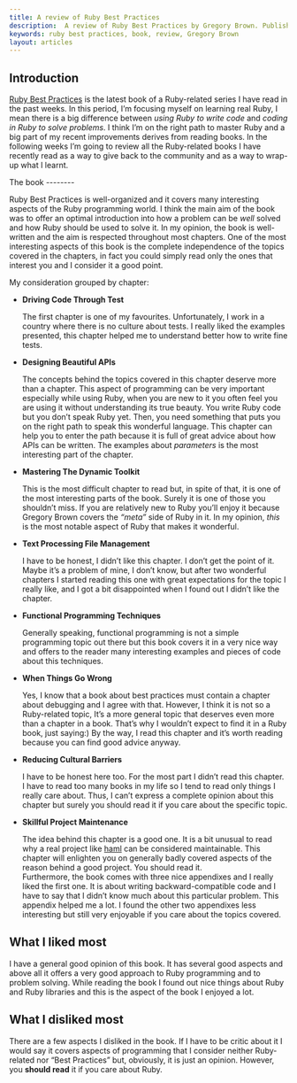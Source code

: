 ```yaml
---
title: A review of Ruby Best Practices
description:  A review of Ruby Best Practices by Gregory Brown. Published by O'Reilly in June 2009
keywords: ruby best practices, book, review, Gregory Brown
layout: articles
---
```


Introduction
------------

[Ruby Best Practices](http://rubybestpractices.com/) is the latest book
of a Ruby-related series I have read in the past weeks. In this period,
I’m focusing myself on learning real Ruby, I mean there is a big
difference between *using Ruby to write code* and *coding in Ruby to
solve problems*. I think I’m on the right path to master Ruby and a big
part of my recent improvements derives from reading books. In the
following weeks I’m going to review all the Ruby-related books I have
recently read as a way to give back to the community and as a way to
wrap-up what I learnt.

<div class="clearfix"> </div>
The book
--------

Ruby Best Practices is well-organized and it covers many interesting
aspects of the Ruby programming world. I think the main aim of the book
was to offer an optimal introduction into how a problem can be *well*
solved and how Ruby should be used to solve it. In my opinion, the book
is well-written and the aim is respected throughout most chapters. One
of the most interesting aspects of this book is the complete
independence of the topics covered in the chapters, in fact you could
simply read only the ones that interest you and I consider it a good
point.

My consideration grouped by chapter:

- **Driving Code Through Test**

  The first chapter is one of my favourites. Unfortunately, I work in a
  country where there is no culture about tests. I really liked the
  examples presented, this chapter helped me to understand better how to
  write fine tests.

- **Designing Beautiful APIs**

  The concepts behind the topics covered in this chapter deserve more than
  a chapter. This aspect of programming can be very important especially
  while using Ruby, when you are new to it you often feel you are using it
  without understanding its true beauty. You write Ruby code but you don’t
  speak Ruby yet. Then, you need something that puts you on the right path
  to speak this wonderful language. This chapter can help you to enter the
  path because it is full of great advice about how APIs can be written.
  The examples about *parameters* is the most interesting part of the
  chapter.

- **Mastering The Dynamic Toolkit**

  This is the most difficult chapter to read but, in spite of that, it is
  one of the most interesting parts of the book. Surely it is one of those
  you shouldn’t miss. If you are relatively new to Ruby you’ll enjoy it
  because Gregory Brown covers the *“meta”* side of Ruby in it. In my
  opinion, *this* is the most notable aspect of Ruby that makes it
  wonderful.

- **Text Processing File Management**

  I have to be honest, I didn’t like this chapter. I don’t get the point
  of it. Maybe it’s a problem of mine, I don’t know, but after two
  wonderful chapters I started reading this one with great expectations
  for the topic I really like, and I got a bit disappointed when I found
  out I didn’t like the chapter.
  
- **Functional Programming Techniques**

  Generally speaking, functional programming is not a simple programming
  topic out there but this book covers it in a very nice way and offers to
  the reader many interesting examples and pieces of code about this
  techniques.

- **When Things Go Wrong**

  Yes, I know that a book about best practices must contain a chapter
  about debugging and I agree with that. However, I think it is not so a
  Ruby-related topic, It’s a more general topic that deserves even more
  than a chapter in a book. That’s why I wouldn’t expect to find it in a
  Ruby book, just saying:) By the way, I read this chapter and it’s worth
  reading because you can find good advice anyway.

- **Reducing Cultural Barriers**

  I have to be honest here too. For the most part I didn’t read this
  chapter. I have to read too many books in my life so I tend to read only
  things I really care about. Thus, I can’t express a complete opinion
  about this chapter but surely you should read it if you care about the
  specific topic.

- **Skillful Project Maintenance**

  The idea behind this chapter is a good one. It is a bit unusual to read
  why a real project like [haml](http://haml-lang.com/) can be considered
  maintainable. This chapter will enlighten you on generally badly covered
  aspects of the reason behind a good project. You should read it.\
  Furthermore, the book comes with three nice appendixes and I really
  liked the first one. It is about writing backward-compatible code and I
  have to say that I didn’t know much about this particular problem. This
  appendix helped me a lot. I found the other two appendixes less
  interesting but still very enjoyable if you care about the topics
  covered.

What I liked most
-----------------

I have a general good opinion of this book. It has several good aspects
and above all it offers a very good approach to Ruby programming and to
problem solving. While reading the book I found out nice things about
Ruby and Ruby libraries and this is the aspect of the book I enjoyed a
lot.

What I disliked most
--------------------

There are a few aspects I disliked in the book. If I have to be critic
about it I would say it covers aspects of programming that I consider
neither Ruby-related nor “Best Practices” but, obviously, it is just an
opinion. However, you **should read** it if you care about Ruby.
